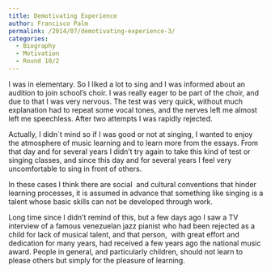 ```yaml
---
title: Demotivating Experience
author: Francisco Palm
permalink: /2014/07/demotivating-experience-3/
categories:
  - Biography
  - Motivation
  - Round 10/2
---
```

I was in elementary. So I liked a lot to sing and I was informed about an audition to join school&#8217;s choir. I was really eager to be part of the choir, and due to that I was very nervous. The test was very quick, without much explanation had to repeat some vocal tones, and the nerves left me almost left me speechless. After two attempts I was rapidly rejected.

Actually, I didn´t mind so if I was good or not at singing, I wanted to enjoy the atmosphere of music learning and to learn more from the essays. From that day and for several years I didn&#8217;t try again to take this kind of test or singing classes, and since this day and for several years I feel very uncomfortable to sing in front of others.

In these cases I think there are social  and cultural conventions that hinder learning processes, it is assumed in advance that something like singing is a talent whose basic skills can not be developed through work.

Long time since I didn&#8217;t remind of this, but a few days ago I saw a TV interview of a famous venezuelan jazz pianist who had been rejected as a child for lack of musical talent, and that person,  with great effort and dedication for many years, had received a few years ago the national music award. People in general, and particularly children, should not learn to please others but simply for the pleasure of learning.
